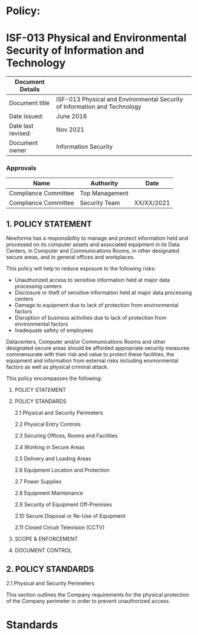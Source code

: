# Policy: 

# ISF-013 Physical and Environmental Security of Information and Technology

 | Document Details |    | 
 | -------------- | ----------- |
 | Document title | ISF-013 Physical and Environmental Security of Information and Technology |
 | Date issued: | June 2016 |
 | Date last revised: | Nov 2021|
 | Document owner | Information Security |

### Approvals

|Name | Authority | Date |
| ----------- | -------- | --------- |
| Compliance Committee  | Top Management |  |
| Compliance Committee | Security Team | XX/XX/2021 |

## 1. POLICY STATEMENT

Newforma has a responsibility to manage and protect information held and processed on its computer assets and associated equipment in its Data Centers, in Computer and Communications Rooms, in other designated secure areas, and in general offices and workplaces. 

This policy will help to reduce exposure to the following risks: 

* Unauthorized access to sensitive information held at major data processing centers 
* Disclosure or theft of sensitive information held at major data processing centers 
* Damage to equipment due to lack of protection from environmental factors 
* Disruption of business activities due to lack of protection from environmental factors 
* Inadequate safety of employees 

Datacenters, Computer and/or Communications Rooms and other designated secure areas should be afforded appropriate security measures commensurate with their risk and value to protect these facilities, the equipment and information from external risks including environmental factors as well as physical criminal attack.

This policy encompasses the following: 

1. POLICY STATEMENT
2. POLICY STANDARDS 
  
   2.1 Physical and Security Perimeters

   2.2 Physical Entry Controls

   2.3 Securing Offices, Rooms and Facilities

   2.4 Working in Secure Areas

   2.5 Delivery and Loading Areas

   2.6 Equipment Location and Protection

   2.7 Power Supplies

   2.8 Equipment Maintenance

   2.9 Security of Equipment Off-Premises

   2.10 Secure Disposal or Re-Use of Equipment

   2.11 	Closed Circuit Television (CCTV)
   
 3. SCOPE & ENFORCEMENT
 
 4. DOCUMENT CONTROL
 
 ## 2. POLICY STANDARDS 
 
 2.1 Physical and Security Perimeters
 
 This section outlines the Company requirements for the physical protection of the Company perimeter in order to prevent unauthorized access.

# Standards


